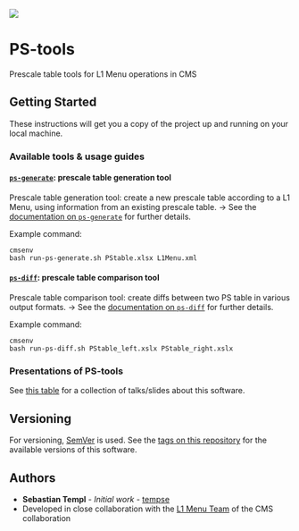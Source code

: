 ![](https://img.shields.io/badge/version-0.2.0-blue.svg)

# PS-tools

Prescale table tools for L1 Menu operations in CMS


## Getting Started

These instructions will get you a copy of the project up and running on your
local machine.


### Available tools & usage guides

#### [`ps-generate`](./docs/ps-generate.md): prescale table generation tool

Prescale table generation tool: create a new prescale table according to a L1 Menu, using information from an existing prescale table.
&rarr; See the [documentation on `ps-generate`](./docs/ps-generate.md) for further details.

Example command:
```
cmsenv
bash run-ps-generate.sh PStable.xlsx L1Menu.xml
```

#### [`ps-diff`](./docs/ps-diff.md): prescale table comparison tool

Prescale table comparison tool: create diffs between two PS table in various output formats.
&rarr; See the [documentation on `ps-diff`](./docs/ps-diff.md) for further details.

Example command:
```
cmsenv
bash run-ps-diff.sh PStable_left.xslx PStable_right.xslx
```

### Presentations of PS-tools

See [this table](./docs/talks.md) for a collection of talks/slides about this software.


## Versioning

For versioning, [SemVer](http://semver.org/) is used. See the [tags on this repository](https://github.com/tempse/PS-generate/tags)
for the available versions of this software. 


## Authors

* **Sebastian Templ** - *Initial work* - [tempse](https://github.com/tempse)
* Developed in close collaboration with the [L1 Menu Team](https://github.com/cms-l1-dpg) of the CMS collaboration

